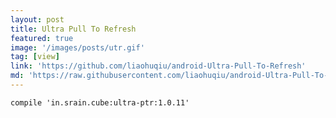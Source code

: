 ```yaml
---
layout: post
title: Ultra Pull To Refresh
featured: true
image: '/images/posts/utr.gif'
tag: [view]
link: 'https://github.com/liaohuqiu/android-Ultra-Pull-To-Refresh'
md: 'https://raw.githubusercontent.com/liaohuqiu/android-Ultra-Pull-To-Refresh/master/README.md'
---
```


```
compile 'in.srain.cube:ultra-ptr:1.0.11'
```
